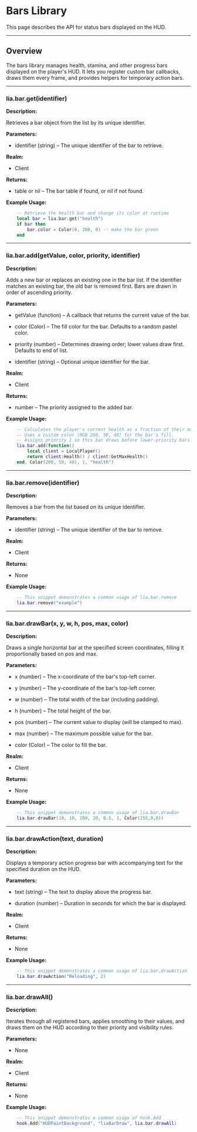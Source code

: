 # Bars Library

This page describes the API for status bars displayed on the HUD.

---

## Overview

The bars library manages health, stamina, and other progress bars displayed on the player's HUD. It lets you register custom bar callbacks, draws them every frame, and provides helpers for temporary action bars.

---

### lia.bar.get(identifier)
**Description:**

Retrieves a bar object from the list by its unique identifier.

**Parameters:**

* identifier (string) – The unique identifier of the bar to retrieve.

**Realm:**

* Client

**Returns:**

* table or nil – The bar table if found, or nil if not found.

**Example Usage:**

```lua
    -- Retrieve the health bar and change its color at runtime
    local bar = lia.bar.get("health")
    if bar then
        bar.color = Color(0, 200, 0) -- make the bar green
    end
```

---

### lia.bar.add(getValue, color, priority, identifier)
**Description:**

Adds a new bar or replaces an existing one in the bar list.
If the identifier matches an existing bar, the old bar is removed first.
Bars are drawn in order of ascending priority.

**Parameters:**

* getValue (function) – A callback that returns the current value of the bar.

* color (Color) – The fill color for the bar. Defaults to a random pastel color.

* priority (number) – Determines drawing order; lower values draw first. Defaults to end of list.

* identifier (string) – Optional unique identifier for the bar.

**Realm:**

* Client

**Returns:**

* number – The priority assigned to the added bar.

**Example Usage:**

```lua
    -- Calculates the player's current health as a fraction of their maximum health.
    -- Uses a custom color (RGB 200, 50, 40) for the bar's fill.
    -- Assigns priority 1 so this bar draws before lower-priority bars.
    lia.bar.add(function()
        local client = LocalPlayer()
        return client:Health() / client:GetMaxHealth()
    end, Color(200, 50, 40), 1, "health")
```

---

### lia.bar.remove(identifier)
**Description:**

Removes a bar from the list based on its unique identifier.

**Parameters:**

* identifier (string) – The unique identifier of the bar to remove.

**Realm:**

* Client

**Returns:**

* None

**Example Usage:**

```lua
    -- This snippet demonstrates a common usage of lia.bar.remove
    lia.bar.remove("example")
```

---

### lia.bar.drawBar(x, y, w, h, pos, max, color)
**Description:**

Draws a single horizontal bar at the specified screen coordinates,
filling it proportionally based on pos and max.

**Parameters:**

* x (number) – The x-coordinate of the bar's top-left corner.

* y (number) – The y-coordinate of the bar's top-left corner.

* w (number) – The total width of the bar (including padding).

* h (number) – The total height of the bar.

* pos (number) – The current value to display (will be clamped to max).

* max (number) – The maximum possible value for the bar.

* color (Color) – The color to fill the bar.

**Realm:**

* Client

**Returns:**

* None

**Example Usage:**

```lua
    -- This snippet demonstrates a common usage of lia.bar.drawBar
    lia.bar.drawBar(10, 10, 200, 20, 0.5, 1, Color(255,0,0))
```

---

### lia.bar.drawAction(text, duration)
**Description:**

Displays a temporary action progress bar with accompanying text
for the specified duration on the HUD.

**Parameters:**

* text (string) – The text to display above the progress bar.

* duration (number) – Duration in seconds for which the bar is displayed.

**Realm:**

* Client

**Returns:**

* None

**Example Usage:**

```lua
    -- This snippet demonstrates a common usage of lia.bar.drawAction
    lia.bar.drawAction("Reloading", 2)
```

---

### lia.bar.drawAll()
**Description:**

Iterates through all registered bars, applies smoothing to their values,
and draws them on the HUD according to their priority and visibility rules.

**Parameters:**

* None

**Realm:**

* Client

**Returns:**

* None

**Example Usage:**

```lua
    -- This snippet demonstrates a common usage of hook.Add
    hook.Add("HUDPaintBackground", "liaBarDraw", lia.bar.drawAll)
```

